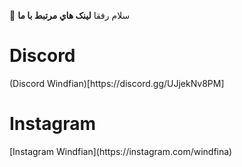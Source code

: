 👋 سلام رفقا 
<b> لينک هاي مرتبط با ما  </b>
<h1> Discord </h1>
(Discord Windfian)[https://discord.gg/UJjekNv8PM]
<br>
<h1> Instagram </h1>
[Instagram Windfian](https://instagram.com/windfina)
